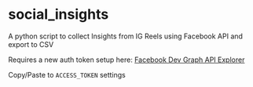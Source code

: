 # social_insights
A python script to collect Insights from IG Reels using Facebook API and export to CSV

Requires a new auth token setup here: 
[Facebook Dev Graph API Explorer](https://developers.facebook.com/tools/explorer/17841407138354588/?method=GET&path=17841407138354588&version=v20.0)

Copy/Paste to `ACCESS_TOKEN` settings